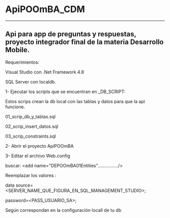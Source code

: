 # ApiPOOmBA_CDM
-----------------------------------------------------------------------------------------------------
Api para app de preguntas y respuestas, proyecto integrador final de la materia Desarrollo Mobile.
-----------------------------------------------------------------------------------------------------
Requerimientos: 

Visual Studio con .Net Framework 4.8

SQL Server con localdb.

1- Ejecutar los scripts que se encuentran en _DB_SCRIPT:

Estos scrips crean la db local con las tablas y datos para que la api funcione.

01_scrip_db_y_tablas.sql

02_scrip_insert_datos.sql

03_scrip_constraints.sql


2- Abrir el proyecto ApiPOOmBA

3- Editar el archivo Web.config

buscar: 
<connectionStrings>
    <add name="DEPOOmBA01Entities"................/>
</connectionStrings>

Reemplazar los valores :

data source=<SERVER_NAME_QUE_FIGURA_EN_SQL_MANAGEMENT_STUDIO>;

password=<PASS_USUARIO_SA>;

Según correspondan en la configuración locall de tu db
